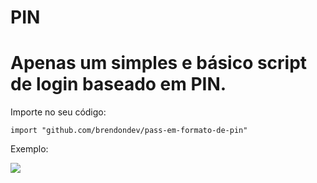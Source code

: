 PIN
=============

Apenas um simples e básico script de login baseado em PIN.
=============

Importe no seu código:

`import "github.com/brendondev/pass-em-formato-de-pin"`

                
Exemplo:

![](https://i.imgur.com/JRiYnD7.png)

